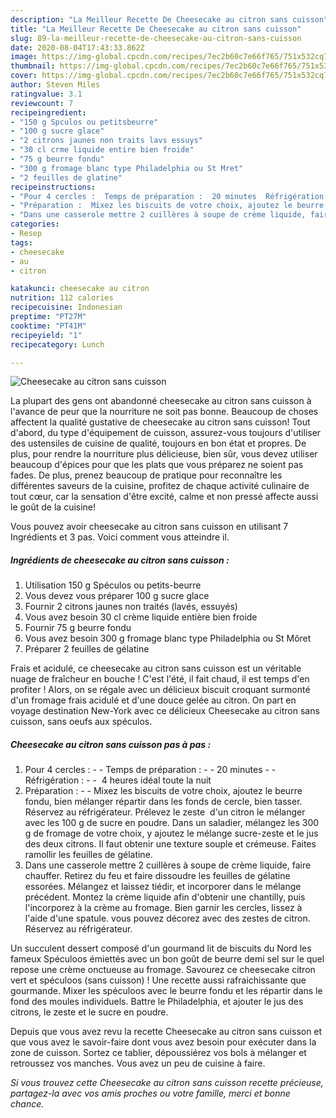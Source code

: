 ```yaml
---
description: "La Meilleur Recette De Cheesecake au citron sans cuisson"
title: "La Meilleur Recette De Cheesecake au citron sans cuisson"
slug: 89-la-meilleur-recette-de-cheesecake-au-citron-sans-cuisson
date: 2020-08-04T17:43:33.862Z
image: https://img-global.cpcdn.com/recipes/7ec2b60c7e66f765/751x532cq70/cheesecake-au-citron-sans-cuisson-photo-principale-de-la-recette.jpg
thumbnail: https://img-global.cpcdn.com/recipes/7ec2b60c7e66f765/751x532cq70/cheesecake-au-citron-sans-cuisson-photo-principale-de-la-recette.jpg
cover: https://img-global.cpcdn.com/recipes/7ec2b60c7e66f765/751x532cq70/cheesecake-au-citron-sans-cuisson-photo-principale-de-la-recette.jpg
author: Steven Miles
ratingvalue: 3.1
reviewcount: 7
recipeingredient:
- "150 g Spculos ou petitsbeurre"
- "100 g sucre glace"
- "2 citrons jaunes non traits lavs essuys"
- "30 cl crme liquide entire bien froide"
- "75 g beurre fondu"
- "300 g fromage blanc type Philadelphia ou St Mret"
- "2 feuilles de glatine"
recipeinstructions:
- "Pour 4 cercles :  Temps de préparation :  20 minutes  Réfrigération :   4 heures idéal toute la nuit"
- "Préparation :  Mixez les biscuits de votre choix, ajoutez le beurre fondu, bien mélanger répartir dans les fonds de cercle, bien tasser. Réservez au réfrigérateur. Prélevez le zeste  d&#39;un citron le mélanger avec les 100 g de sucre en poudre. Dans un saladier, mélangez les 300 g de fromage de votre choix, y ajoutez le mélange sucre-zeste et le jus des deux citrons. Il faut obtenir une texture souple et crémeuse. Faites ramollir les feuilles de gélatine."
- "Dans une casserole mettre 2 cuillères à soupe de crème liquide, faire chauffer. Retirez du feu et faire dissoudre les feuilles de gélatine essorées. Mélangez et laissez tiédir, et incorporer dans le mélange précédent. Montez la crème liquide afin d&#39;obtenir une chantilly, puis l&#39;incorporez à la crème au fromage. Bien garnir les cercles, lissez à l&#39;aide d&#39;une spatule. vous pouvez décorez avec des zestes de citron. Réservez au réfrigérateur."
categories:
- Resep
tags:
- cheesecake
- au
- citron

katakunci: cheesecake au citron 
nutrition: 112 calories
recipecuisine: Indonesian
preptime: "PT27M"
cooktime: "PT41M"
recipeyield: "1"
recipecategory: Lunch

---
```



![Cheesecake au citron sans cuisson](https://img-global.cpcdn.com/recipes/7ec2b60c7e66f765/751x532cq70/cheesecake-au-citron-sans-cuisson-photo-principale-de-la-recette.jpg)

La plupart des gens ont abandonné cheesecake au citron sans cuisson à l'avance de peur que la nourriture ne soit pas bonne. Beaucoup de choses affectent la qualité gustative de cheesecake au citron sans cuisson! Tout d'abord, du type d'équipement de cuisson, assurez-vous toujours d'utiliser des ustensiles de cuisine de qualité, toujours en bon état et propres. De plus, pour rendre la nourriture plus délicieuse, bien sûr, vous devez utiliser beaucoup d'épices pour que les plats que vous préparez ne soient pas fades. De plus, prenez beaucoup de pratique pour reconnaître les différentes saveurs de la cuisine, profitez de chaque activité culinaire de tout cœur, car la sensation d'être excité, calme et non pressé affecte aussi le goût de la cuisine!

<!--inarticleads1-->

Vous pouvez avoir cheesecake au citron sans cuisson en utilisant 7 Ingrédients et 3 pas. Voici comment vous atteindre il.

##### Ingrédients de cheesecake au citron sans cuisson :

1. Utilisation 150 g Spéculos ou petits-beurre
1. Vous devez vous préparer 100 g sucre glace
1. Fournir 2 citrons jaunes non traités (lavés, essuyés)
1. Vous avez besoin 30 cl crème liquide entière bien froide
1. Fournir 75 g beurre fondu
1. Vous avez besoin 300 g fromage blanc type Philadelphia ou St Môret
1. Préparer 2 feuilles de gélatine


Frais et acidulé, ce cheesecake au citron sans cuisson est un véritable nuage de fraîcheur en bouche ! C&#39;est l&#39;été, il fait chaud, il est temps d&#39;en profiter ! Alors, on se régale avec un délicieux biscuit croquant surmonté d&#39;un fromage frais acidulé et d&#39;une douce gelée au citron. On part en voyage destination New-York avec ce délicieux Cheesecake au citron sans cuisson, sans oeufs aux spéculos. 

<!--inarticleads2-->

##### Cheesecake au citron sans cuisson pas à pas :

1. Pour 4 cercles : -  - Temps de préparation : -  - 20 minutes -  - Réfrigération : -  -  4 heures idéal toute la nuit
1. Préparation : -  - Mixez les biscuits de votre choix, ajoutez le beurre fondu, bien mélanger répartir dans les fonds de cercle, bien tasser. Réservez au réfrigérateur. Prélevez le zeste  d&#39;un citron le mélanger avec les 100 g de sucre en poudre. Dans un saladier, mélangez les 300 g de fromage de votre choix, y ajoutez le mélange sucre-zeste et le jus des deux citrons. Il faut obtenir une texture souple et crémeuse. Faites ramollir les feuilles de gélatine.
1. Dans une casserole mettre 2 cuillères à soupe de crème liquide, faire chauffer. Retirez du feu et faire dissoudre les feuilles de gélatine essorées. Mélangez et laissez tiédir, et incorporer dans le mélange précédent. Montez la crème liquide afin d&#39;obtenir une chantilly, puis l&#39;incorporez à la crème au fromage. Bien garnir les cercles, lissez à l&#39;aide d&#39;une spatule. vous pouvez décorez avec des zestes de citron. Réservez au réfrigérateur.


Un succulent dessert composé d&#39;un gourmand lit de biscuits du Nord les fameux Spéculoos émiettés avec un bon goût de beurre demi sel sur le quel repose une crème onctueuse au fromage. Savourez ce cheesecake citron vert et spéculoos (sans cuisson) ! Une recette aussi rafraichissante que gourmande. Mixer les spéculoos avec le beurre fondu et les répartir dans le fond des moules individuels. Battre le Philadelphia, et ajouter le jus des citrons, le zeste et le sucre en poudre. 

<!--inarticleads1-->

<p>
Depuis que vous avez revu la recette Cheesecake au citron sans cuisson et que vous avez le savoir-faire dont vous avez besoin pour exécuter dans la zone de cuisson. Sortez ce tablier, dépoussiérez vos bols à mélanger et retroussez vos manches. Vous avez un peu de cuisine à faire.
</p>

<p>
<i>Si vous trouvez cette Cheesecake au citron sans cuisson recette précieuse, partagez-la avec vos amis proches ou votre famille, merci et bonne chance.</i>
</p>
